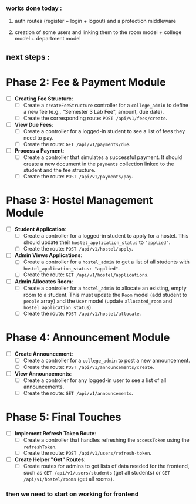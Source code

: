 ### works done today :

1. auth routes (register + login + logout) and a protection middleware 

2. creation of some users and linking them to the room model + college model + department model 

## next steps : 

# Phase 2: Fee & Payment Module
- [ ] **Creating Fee Structure**:
    - [ ] Create a `createFeeStructure` controller for a `college_admin` to define a new fee (e.g., "Semester 3 Lab Fee", amount, due date).
    - [ ] Create the corresponding route: `POST /api/v1/fees/create`.
- [ ] **View Due Fees**:
    - [ ] Create a controller for a logged-in student to see a list of fees they need to pay.
    - [ ] Create the route: `GET /api/v1/payments/due`.
- [ ] **Process a Payment**:
    - [ ] Create a controller that simulates a successful payment. It should create a new document in the `payments` collection linked to the student and the fee structure.
    - [ ] Create the route: `POST /api/v1/payments/pay`.

# Phase 3: Hostel Management Module
- [ ] **Student Application**:
    - [ ] Create a controller for a logged-in student to apply for a hostel. This should update their `hostel_application_status` to `"applied"`.
    - [ ] Create the route: `POST /api/v1/hostel/apply`.
- [ ] **Admin Views Applications**:
    - [ ] Create a controller for a `hostel_admin` to get a list of all students with `hostel_application_status: "applied"`.
    - [ ] Create the route: `GET /api/v1/hostel/applications`.
- [ ] **Admin Allocates Room**:
    - [ ] Create a controller for a `hostel_admin` to allocate an existing, empty room to a student. This must update the `Room` model (add student to `people` array) and the `User` model (update `allocated_room` and `hostel_application_status`).
    - [ ] Create the route: `POST /api/v1/hostel/allocate`.

# Phase 4: Announcement Module
- [ ] **Create Announcement**:
    - [ ] Create a controller for a `college_admin` to post a new announcement.
    - [ ] Create the route: `POST /api/v1/announcements/create`.
- [ ] **View Announcements**:
    - [ ] Create a controller for any logged-in user to see a list of all announcements.
    - [ ] Create the route: `GET /api/v1/announcements`.

# Phase 5: Final Touches
- [ ] **Implement Refresh Token Route**:
    - [ ] Create a controller that handles refreshing the `accessToken` using the `refreshToken`.
    - [ ] Create the route: `POST /api/v1/users/refresh-token`.
- [ ] **Create Helper "Get" Routes**:
    - [ ] Create routes for admins to get lists of data needed for the frontend, such as `GET /api/v1/users/students` (get all students) or `GET /api/v1/hostel/rooms` (get all rooms).

### then we need to start on working for frontend